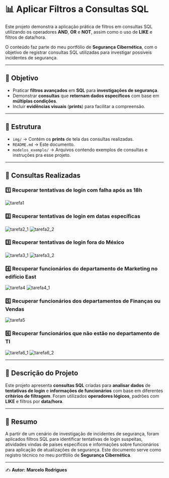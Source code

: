 # 📊 Aplicar Filtros a Consultas SQL

Este projeto demonstra a aplicação prática de filtros em consultas SQL utilizando os operadores **AND**, **OR** e **NOT**, assim como o uso de **LIKE** e filtros de data/hora.

O conteúdo faz parte do meu portfólio de **Segurança Cibernética**, com o objetivo de registrar consultas SQL utilizadas para investigar possíveis incidentes de segurança.

---

## 🧠 Objetivo
- Praticar **filtros avançados** em **SQL** para **investigações de segurança**.
- Demonstrar **consultas** que **retornam dados específicos** com base em **múltiplas condições**.
- Incluir **evidências visuais** (**prints**) para facilitar a compreensão.

---

## 📂 Estrutura

- `img/` → Contém os **prints** de tela das consultas realizadas.
- `README.md` → Este documento.
- `modelos_exemplo/` → Arquivos contendo exemplos de consultas e instruções pra esse projeto.

---

## 📸 Consultas Realizadas

### 1️⃣ Recuperar tentativas de login com falha após as 18h
![tarefa1](./img/tarefa1.PNG)

### 2️⃣ Recuperar tentativas de login em datas específicas
![tarefa2_1](./img/tarefa2.1.PNG)
![tarefa2_2](./img/tarefa2.2.PNG)

### 3️⃣ Recuperar tentativas de login fora do México
![tarefa3_1](./img/tarefa3.1.PNG)
![tarefa3_2](./img/tarefa3.2.PNG)

### 4️⃣ Recuperar funcionários do departamento de Marketing no edifício East
![tarefa4](./img/tarefa4.PNG)
![tarefa4_1](./img/tarefa4.1.PNG)

### 5️⃣ Recuperar funcionários dos departamentos de Finanças ou Vendas
![tarefa5](./img/tarefa5.PNG)

### 6️⃣ Recuperar funcionários que **não** estão no departamento de TI
![tarefa6_1](./img/tarefa6.1.PNG)
![tarefa6_2](./img/tarefa6.2.PNG)

---

## 🧾 Descrição do Projeto
Este projeto apresenta **consultas SQL** criadas para **analisar dados** de **tentativas de login** e **informações de funcionários** com base em diferentes **critérios de filtragem**. Foram utilizados **operadores lógicos**, padrões com **LIKE** e filtros por **data/hora**.

---

## 📌 Resumo
A partir de um cenário de investigação de incidentes de segurança, foram aplicados filtros SQL para identificar tentativas de login suspeitas, atividades vindas de países específicos e informações sobre funcionários para aplicação de atualizações de segurança. Este documento serve como registro técnico no meu portfólio de **Segurança Cibernética**.

---

✍️ **Autor:** **Marcelo Rodrigues**

